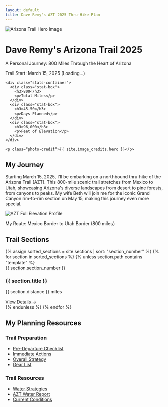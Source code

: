 ```yaml
---
layout: default
title: Dave Remy's AZT 2025 Thru-Hike Plan
---
```


<div class="hero-section">
  <img src="{{ site.baseurl }}/assets/images/azt-hero.jpg" alt="Arizona Trail Hero Image" class="hero-image">
  <div class="hero-content">
    <h1>Dave Remy's Arizona Trail 2025</h1>
    <p class="subtitle">A Personal Journey: 800 Miles Through the Heart of Arizona</p>
    <div class="countdown">
      <p>Trail Start: March 15, 2025 (<span id="countdown">Loading...</span>)</p>
    </div>
    
    <div class="stats-container">
      <div class="stat-box">
        <h3>800</h3>
        <p>Total Miles</p>
      </div>
      <div class="stat-box">
        <h3>45-50</h3>
        <p>Days Planned</p>
      </div>
      <div class="stat-box">
        <h3>96,000</h3>
        <p>Feet of Elevation</p>
      </div>
    </div>
    
    <p class="photo-credit">{{ site.image_credits.hero }}</p>
  </div>
</div>

<div class="trail-overview">
  <h2>My Journey</h2>
  <p>Starting March 15, 2025, I'll be embarking on a northbound thru-hike of the Arizona Trail (AZT). This 800-mile scenic trail stretches from Mexico to Utah, showcasing Arizona's diverse landscapes from desert to pine forests, from canyons to peaks. My wife Beth will join me for the iconic Grand Canyon rim-to-rim section on May 15, making this journey even more special.</p>
</div>

<div class="elevation-overview">
  <img src="{{ site.baseurl }}/assets/images/elevation/azt_elevation_profile.png" alt="AZT Full Elevation Profile" class="full-elevation-profile">
  <p class="caption">My Route: Mexico Border to Utah Border (800 miles)</p>
</div>

<div class="section-grid">
  <h2>Trail Sections</h2>
  <div class="sections-container">
    {% assign sorted_sections = site.sections | sort: "section_number" %}
    {% for section in sorted_sections %}
    {% unless section.path contains "template" %}
    <div class="section-card">
      <div class="section-image" style="background-image: url('{{ site.baseurl }}/assets/images/elevation/{{ section.section_number | prepend: '0' | slice: -2, 2 }}_elevation.png')">
        <div class="section-image-overlay">
          <span class="section-number">{{ section.section_number }}</span>
          <h3>{{ section.title }}</h3>
        </div>
      </div>
      <div class="section-content">
        <div class="section-details">
          <p class="distance">{{ section.distance }} miles</p>
          <a href="{{ section.url | relative_url }}" class="section-link">View Details →</a>
        </div>
      </div>
    </div>
    {% endunless %}
    {% endfor %}
  </div>
</div>

<div class="planning-section">
  <h2>My Planning Resources</h2>
  <div class="resource-grid">
    <div class="resource-card">
      <h3>Trail Preparation</h3>
      <ul>
        <li><a href="{{ '/pre-departure-checklist/' | relative_url }}">Pre-Departure Checklist</a></li>
        <li><a href="{{ '/immediate-actions/' | relative_url }}">Immediate Actions</a></li>
        <li><a href="{{ '/overall-plan/' | relative_url }}">Overall Strategy</a></li>
        <li><a href="{{ '/gear-list/' | relative_url }}">Gear List</a></li>
      </ul>
    </div>
    <div class="resource-card">
      <h3>Trail Resources</h3>
      <ul>
        <li><a href="{{ '/water-strategies/' | relative_url }}">Water Strategies</a></li>
        <li><a href="https://aztrail.org/explore/water-sources/" target="_blank">AZT Water Report</a></li>
        <li><a href="https://aztrail.org/explore/current-trail-conditions/" target="_blank">Current Conditions</a></li>
      </ul>
    </div>
  </div>
</div>

<script>
function updateCountdown() {
    const startDate = new Date('2025-03-15T00:00:00');
    const now = new Date();
    const diff = startDate - now;
    
    const days = Math.floor(diff / (1000 * 60 * 60 * 24));
    document.getElementById('countdown').textContent = days + ' days away';
}

updateCountdown();
setInterval(updateCountdown, 86400000); // Update once per day
</script> 